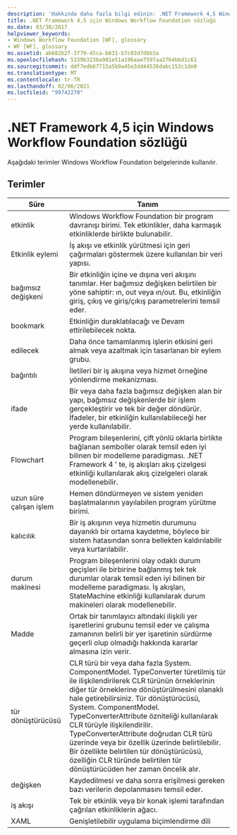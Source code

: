 ```yaml
---
description: 'Hakkında daha fazla bilgi edinin: .NET Framework 4,5 Windows Workflow Foundation sözlüğü'
title: .NET Framework 4,5 için Windows Workflow Foundation sözlüğü
ms.date: 03/30/2017
helpviewer_keywords:
- Windows Workflow Foundation [WF], glossary
- WF [WF], glossary
ms.assetid: ab682b2f-3779-45ca-b831-b7c03d7dbb3a
ms.openlocfilehash: 5339b3236a901e51a196aae7597aa2764bbd1c61
ms.sourcegitcommit: ddf7edb67715a5b9a45e3dd44536dabc153c1de0
ms.translationtype: MT
ms.contentlocale: tr-TR
ms.lasthandoff: 02/06/2021
ms.locfileid: "99742270"
---
```

# <a name="windows-workflow-foundation-glossary-for-net-framework-45"></a>.NET Framework 4,5 için Windows Workflow Foundation sözlüğü

Aşağıdaki terimler Windows Workflow Foundation belgelerinde kullanılır.

## <a name="terms"></a>Terimler

|Süre|Tanım|
|----------|----------------|
|etkinlik|Windows Workflow Foundation bir program davranışı birimi. Tek etkinlikler, daha karmaşık etkinliklerde birlikte bulunabilir.|
|Etkinlik eylemi|İş akışı ve etkinlik yürütmesi için geri çağırmaları göstermek üzere kullanılan bir veri yapısı.|
| bağımsız değişkeni|Bir etkinliğin içine ve dışına veri akışını tanımlar. Her bağımsız değişken belirtilen bir yöne sahiptir: ın, out veya ın/out. Bu, etkinliğin giriş, çıkış ve giriş/çıkış parametrelerini temsil eder.|
|bookmark|Etkinliğin duraklatılacağı ve Devam ettirilebilecek nokta.|
|edilecek|Daha önce tamamlanmış işlerin etkisini geri almak veya azaltmak için tasarlanan bir eylem grubu.|
|bağıntılı|İletileri bir iş akışına veya hizmet örneğine yönlendirme mekanizması.|
|ifade|Bir veya daha fazla bağımsız değişken alan bir yapı, bağımsız değişkenlerde bir işlem gerçekleştirir ve tek bir değer döndürür. İfadeler, bir etkinliğin kullanılabileceği her yerde kullanılabilir.|
|Flowchart|Program bileşenlerini, çift yönlü oklarla birlikte bağlanan semboller olarak temsil eden iyi bilinen bir modelleme paradigması.  .NET Framework 4 ' te, iş akışları akış çizelgesi etkinliği kullanılarak akış çizelgeleri olarak modellenebilir.|
|uzun süre çalışan işlem|Hemen döndürmeyen ve sistem yeniden başlatmalarının yayılabilen program yürütme birimi.|
|kalıcılık|Bir iş akışının veya hizmetin durumunu dayanıklı bir ortama kaydetme, böylece bir sistem hatasından sonra bellekten kaldırılabilir veya kurtarılabilir.|
|durum makinesi|Program bileşenlerini olay odaklı durum geçişleri ile birbirine bağlanmış tek tek durumlar olarak temsil eden iyi bilinen bir modelleme paradigması.  İş akışları, StateMachine etkinliği kullanılarak durum makineleri olarak modellenebilir.|
|Madde|Ortak bir tanımlayıcı altındaki ilişkili yer işaretlerini grubunu temsil eder ve çalışma zamanının belirli bir yer işaretinin sürdürme geçerli olup olmadığı hakkında kararlar almasına izin verir.|
|tür dönüştürücüsü|CLR türü bir veya daha fazla System. ComponentModel. TypeConverter türetilmiş tür ile ilişkilendirilerek CLR türünün örneklerinin diğer tür örneklerine dönüştürülmesini olanaklı hale getirebilirsiniz. Tür dönüştürücüsü, System. ComponentModel. TypeConverterAttribute özniteliği kullanılarak CLR türüyle ilişkilendirilir.  TypeConverterAttribute doğrudan CLR türü üzerinde veya bir özellik üzerinde belirtilebilir. Bir özellikte belirtilen tür dönüştürücüsü, özelliğin CLR türünde belirtilen tür dönüştürücüden her zaman öncelik alır.|
|değişken|Kaydedilmesi ve daha sonra erişilmesi gereken bazı verilerin depolanmasını temsil eder.|
|iş akışı|Tek bir etkinlik veya bir konak işlemi tarafından çağrılan etkinliklerin ağacı.|
|XAML|Genişletilebilir uygulama biçimlendirme dili|
